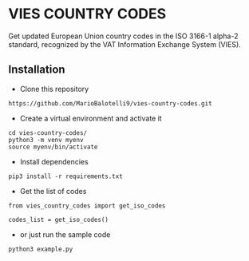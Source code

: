 # VIES COUNTRY CODES

Get updated European Union country codes in the ISO 3166-1 alpha-2 standard, recognized by the VAT Information Exchange System (VIES).

## Installation

* Clone this repository

```shell
https://github.com/MarioBalotelli9/vies-country-codes.git
```

* Create a virtual environment and activate it

```shell
cd vies-country-codes/
python3 -m venv myenv
source myenv/bin/activate
```

* Install dependencies

```shell
pip3 install -r requirements.txt
```

* Get the list of codes

```python3
from vies_country_codes import get_iso_codes

codes_list = get_iso_codes()
```

* or just run the sample code

```shell
python3 example.py
```